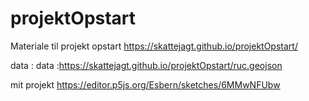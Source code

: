 # projektOpstart
Materiale til projekt opstart
https://skattejagt.github.io/projektOpstart/

data : 
data :https://skattejagt.github.io/projektOpstart/ruc.geojson

mit projekt https://editor.p5js.org/Esbern/sketches/6MMwNFUbw

